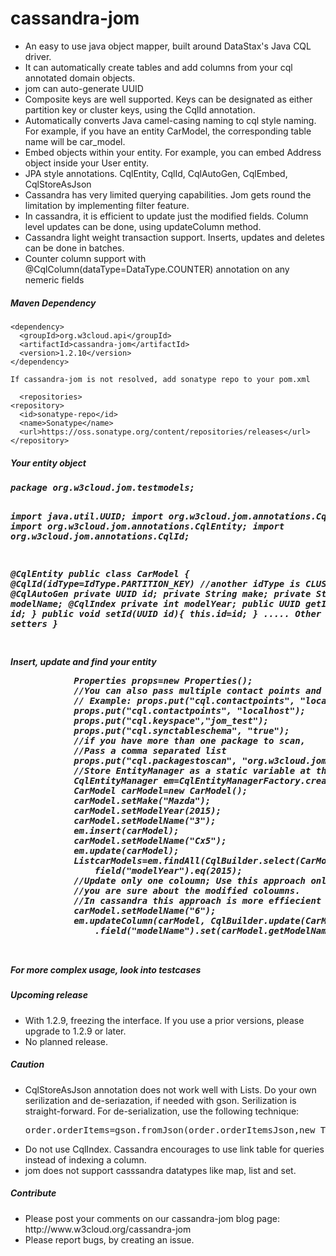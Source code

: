 cassandra-jom
=============
<ul>
<li>An easy to use java object mapper, built around DataStax's Java CQL driver.
<li>It can automatically create tables and add columns from your cql annotated domain objects.
<li>jom can auto-generate UUID
<li>Composite keys are well supported. Keys can be designated as either partition key or cluster keys, using the CqlId annotation.
<li>Automatically converts Java camel-casing naming to cql style naming. For example, if you have an entity CarModel, the corresponding table name will be car_model.
<li>Embed objects within your entity. For example, you can embed Address object inside your User entity.
<li>JPA style annotations. CqlEntity, CqlId, CqlAutoGen, CqlEmbed, CqlStoreAsJson
<li>Cassandra has very limited querying capabilities. Jom gets round the limitation by implementing filter feature. 
<li>In cassandra, it is efficient to update just the modified fields. Column level updates can be done, using updateColumn method.
<li>Cassandra light weight transaction support. Inserts, updates and deletes can be done in batches.
<li>Counter column support with @CqlColumn(dataType=DataType.COUNTER) annotation on any nemeric fields
</ul>

<h5>Maven Dependency</h5>

    <dependency>
      <groupId>org.w3cloud.api</groupId>
      <artifactId>cassandra-jom</artifactId>
      <version>1.2.10</version>
    </dependency>
    
    If cassandra-jom is not resolved, add sonatype repo to your pom.xml
    
      <repositories>
    <repository>
      <id>sonatype-repo</id>
      <name>Sonatype</name>
      <url>https://oss.sonatype.org/content/repositories/releases</url>
    </repository>
  </repositories>
    
<h5>Your entity object<h5>
<pre>
package org.w3cloud.jom.testmodels;

import java.util.UUID;
import org.w3cloud.jom.annotations.CqlAutoGen;
import org.w3cloud.jom.annotations.CqlEntity;
import org.w3cloud.jom.annotations.CqlId;

@CqlEntity
public class CarModel {
	@CqlId(idType=IdType.PARTITION_KEY) //another idType is CLUSTER_KEY
	@CqlAutoGen
	private UUID id;
	private String make;
  	private String modelName;
  @CqlIndex
  private int modelYear;
	public UUID getId(){
          return id;
        }
	public void setId(UUID id){
          this.id=id;
        }
        ..... Other getters and setters
}

</pre>
Insert, update and find your entity

<pre>
			Properties props=new Properties();
			//You can also pass multiple contact points and port numbers.
			// Example: props.put("cql.contactpoints", "localhost:9042,anotherhost:9042");
			props.put("cql.contactpoints", "localhost");
			props.put("cql.keyspace","jom_test");
			props.put("cql.synctableschema", "true");
			//if you have more than one package to scan,
			//Pass a comma separated list
			props.put("cql.packagestoscan", "org.w3cloud.jom.testmodels");
			//Store EntityManager as a static variable at the applicaiton level.
			CqlEntityManager em=CqlEntityManagerFactory.createEntityManger(props);
			CarModel carModel=new CarModel();
			carModel.setMake("Mazda");
			carModel.setModelYear(2015);
			carModel.setModelName("3");
			em.insert(carModel);
			carModel.setModelName("Cx5");
			em.update(carModel);
			List<CarModel>carModels=em.findAll(CqlBuilder.select(CarModel.class).
				field("modelYear").eq(2015);
			//Update only one coloumn; Use this approach only if 
			//you are sure about the modified coloumns. 
			//In cassandra this approach is more effiecient
			carModel.setModelName("6");
			em.updateColumn(carModel, CqlBuilder.update(CarModel.class)
				.field("modelName").set(carModel.getModelName()));
			

</pre>
<p>For more complex usage, look into testcases</p>
<h5>Upcoming release</h5>
<ul>
<li> With 1.2.9, freezing the interface. If you use a prior versions, please upgrade to 1.2.9 or later.
<li> No planned release. 
</ul>
<h5>Caution</h5>
<ul>
<li> CqlStoreAsJson annotation does not work well with Lists. Do  your own serilization and de-seriazation, if needed with gson. Serilization is straight-forward. For de-serialization, use the following technique: <pre>order.orderItems=gson.fromJson(order.orderItemsJson,new TypeToken&lt;List&lt;OrderItem&gt;&gt;(){}.getType());</pre>
<li> Do not use CqlIndex. Cassandra encourages to use link table for queries instead of indexing a column.
<li>jom does not support casssandra datatypes like map, list and set.
</ul>
<h5>Contribute</h5>
<ul>
<li>Please post your comments on our cassandra-jom blog page: http://www.w3cloud.org/cassandra-jom
<li> Please report bugs, by creating an issue.

</ul>
